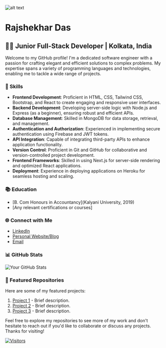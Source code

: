 ![alt text]([http://url/to/img.png](https://i.pinimg.com/564x/86/c2/e3/86c2e316bf20a1d4efbd91f4cf8d0ffa.jpg))
# Rajshekhar Das

## 👨‍💻 Junior Full-Stack Developer | Kolkata, India

Welcome to my GitHub profile! I'm a dedicated software engineer with a passion for crafting elegant and efficient solutions to complex problems. My expertise spans a variety of programming languages and technologies, enabling me to tackle a wide range of projects. 

### 🔧 Skills

- **Frontend Development**: Proficient in HTML, CSS, Tailwind CSS, Bootstrap, and React to create engaging and responsive user interfaces.
- **Backend Development**: Developing server-side logic with Node.js and Express (as a beginner), ensuring robust and efficient APIs.
- **Database Management**: Skilled in MongoDB for data storage, retrieval, and management.
- **Authentication and Authorization**: Experienced in implementing secure authentication using Firebase and JWT tokens.
- **API Integration**: Capable of integrating third-party APIs to enhance application functionality.
- **Version Control**: Proficient in Git and GitHub for collaborative and version-controlled project development.
- **Frontend Frameworks**: Skilled in using Next.js for server-side rendering and optimized React applications.
- **Deployment**: Experience in deploying applications on Heroku for seamless hosting and scaling.

### 📚 Education

- [B. Com Honours in Accountancy](Kalyani University, 2019)
- [Any relevant certifications or courses]

### 🌐 Connect with Me

- [LinkedIn](https://www.linkedin.com/in/yourusername/)
- [Personal Website/Blog](https://www.yourwebsite.com)
- [Email](mailto:rajshekhardas2001@gmail.com)

### 📊 GitHub Stats

![Your GitHub Stats](https://github-readme-stats.vercel.app/api?username=yourusername&show_icons=true&theme=dark)

### 🌟 Featured Repositories

Here are some of my featured projects:

1. [Project 1]([https://github.com/yourusername/project1](https://www.linkedin.com/in/rajshekhar-das/)) - Brief description.
2. [Project 2](https://github.com/yourusername/project2) - Brief description.
3. [Project 3](https://github.com/yourusername/project3) - Brief description.

Feel free to explore my repositories to see more of my work and don't hesitate to reach out if you'd like to collaborate or discuss any projects. Thanks for visiting!

[![Visitors](https://visitor-badge.glitch.me/badge?page_id=yourusername.yourusername)](https://github.com/yourusername)


